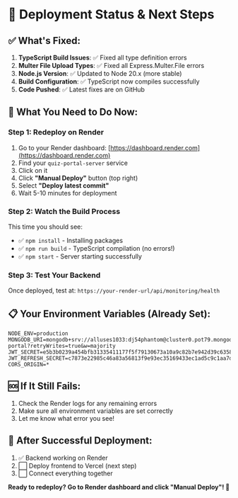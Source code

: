 # 🚀 Deployment Status & Next Steps

## ✅ What's Fixed:

1. **TypeScript Build Issues**: ✅ Fixed all type definition errors
2. **Multer File Upload Types**: ✅ Fixed all Express.Multer.File errors  
3. **Node.js Version**: ✅ Updated to Node 20.x (more stable)
4. **Build Configuration**: ✅ TypeScript now compiles successfully
5. **Code Pushed**: ✅ Latest fixes are on GitHub

## 🎯 What You Need to Do Now:

### Step 1: Redeploy on Render
1. Go to your Render dashboard: [https://dashboard.render.com](https://dashboard.render.com)
2. Find your `quiz-portal-server` service
3. Click on it
4. Click **"Manual Deploy"** button (top right)
5. Select **"Deploy latest commit"**
6. Wait 5-10 minutes for deployment

### Step 2: Watch the Build Process
This time you should see:
- ✅ `npm install` - Installing packages
- ✅ `npm run build` - TypeScript compilation (no errors!)
- ✅ `npm start` - Server starting successfully

### Step 3: Test Your Backend
Once deployed, test at: `https://your-render-url/api/monitoring/health`

## 📋 Your Environment Variables (Already Set):
```
NODE_ENV=production
MONGODB_URI=mongodb+srv://alluses1033:dj54phantom@cluster0.pot79.mongodb.net/quiz-portal?retryWrites=true&w=majority
JWT_SECRET=e5b3b0239a454bfb31335411177f5f79130673a10a9c82b7e942d39c63583932
JWT_REFRESH_SECRET=c7873e22985c46a83a56813f9e93ec35169433ec1ad5c9c1aa7d577c6ae503b7
CORS_ORIGIN=*
```

## 🆘 If It Still Fails:
1. Check the Render logs for any remaining errors
2. Make sure all environment variables are set correctly
3. Let me know what error you see!

## 🎯 After Successful Deployment:
1. ✅ Backend working on Render
2. ⬜ Deploy frontend to Vercel (next step)
3. ⬜ Connect everything together

**Ready to redeploy? Go to Render dashboard and click "Manual Deploy"! 🚀**
